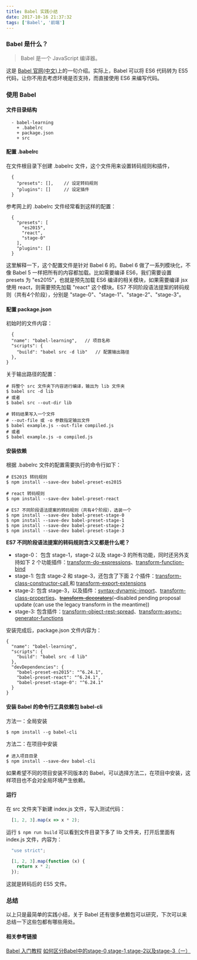 ```yaml
---
title: Babel 实践小结
date: 2017-10-16 21:37:32
tags: ['Babel', '前端']
---
```

### Babel 是什么？
> Babel 是一个 JavaScript 编译器。

这是 [Babel 官网(中文)](http://babeljs.cn/)上的一句介绍。实际上，Babel 可以将 ES6 代码转为 ES5 代码，让你不用去考虑环境是否支持，而直接使用 ES6 来编写代码。

<!--more-->

### 使用 Babel
#### 文件目录结构
```
  - babel-learning
    + .babelrc
    + package.json
    + src
```

#### 配置 .babelrc
在文件根目录下创建 .babelrc 文件，这个文件用来设置转码规则和插件，
```
  {
    "presets": [],    // 设定转码规则
    "plugins": []     // 设定插件
  }
```
参考网上的 .babelrc 文件经常看到这样的配置：
```
  {
    "presets": [
      "es2015",
      "react",
      "stage-0"
    ],
    "plugins": []
  }
```
这里解释一下，这个配置文件是针对 Babel 6 的。Babel 6 做了一系列模块化，不像 Babel 5 一样把所有的内容都加载。比如需要编译 ES6，我们需要设置 presets 为 "es2015"，也就是预先加载 ES6 编译的相关模块，如果需要编译 jsx 使用 react，则需要预先加载 "react" 这个模块。ES7 不同阶段语法提案的转码规则（共有4个阶段），分别是 "stage-0"、"stage-1"、"stage-2"、"stage-3"。

#### 配置 package.json
初始时的文件内容：
```
  {
  "name": "babel-learning",   // 项目名称
  "scripts": {      
    "build": "babel src -d lib"   // 配置输出路径
  },
}

```
关于输出路径的配置：
```
# 将整个 src 文件夹下内容进行编译，输出为 lib 文件夹
$ babel src -d lib
# 或者
$ babel src --out-dir lib

# 转码结果写入一个文件
# --out-file 或 -o 参数指定输出文件
$ babel example.js --out-file compiled.js
# 或者
$ babel example.js -o compiled.js
```

#### 安装依赖

根据 .babelrc 文件的配置需要执行的命令行如下：
```
# ES2015 转码规则
$ npm install --save-dev babel-preset-es2015

# react 转码规则
$ npm install --save-dev babel-preset-react

# ES7 不同阶段语法提案的转码规则（共有4个阶段），选装一个
$ npm install --save-dev babel-preset-stage-0
$ npm install --save-dev babel-preset-stage-1
$ npm install --save-dev babel-preset-stage-2
$ npm install --save-dev babel-preset-stage-3
```

**ES7 不同阶段语法提案的转码规则含义又都是什么呢？**
- stage-0：
  包含 stage-1，stage-2 以及 stage-3 的所有功能，同时还另外支持如下 2 个功能插件：[transform-do-expressions](https://babeljs.io/docs/plugins/transform-do-expressions)、[transform-function-bind](https://babeljs.io/docs/plugins/transform-function-bind)
- stage-1:
  包含 stage-2 和 stage-3，还包含了下面 2 个插件：[transform-class-constructor-call ](http://babeljs.io/docs/plugins/transform-class-constructor-call) 和 [transform-export-extensions](http://babeljs.io/docs/plugins/transform-export-extensions)
- stage-2:
  包含 stage-3，以及插件：[syntax-dynamic-import](https://babeljs.io/docs/plugins/syntax-dynamic-import/)、[transform-class-properties](https://babeljs.io/docs/plugins/transform-class-properties/)、[~~transform-decorators~~](https://babeljs.io/docs/plugins/transform-decorators/)(–disabled pending proposal update (can use the legacy transform in the meantime))
- stage-3:
  包含插件：[transform-object-rest-spread](https://babeljs.io/docs/plugins/transform-object-rest-spread/)、[transform-async-generator-functions](https://babeljs.io/docs/plugins/transform-async-generator-functions/)

安装完成后，package.json 文件内容为：
```
{
  "name": "babel-learning",
  "scripts": {
    "build": "babel src -d lib"
  },
  "devDependencies": {
    "babel-preset-es2015": "^6.24.1",
    "babel-preset-react": "^6.24.1",
    "babel-preset-stage-0": "^6.24.1"
  }
}
```

#### 安装 Babel 的命令行工具依赖包 babel-cli 
方法一：全局安装
```
$ npm install --g babel-cli
```
方法二：在项目中安装
```
# 进入项目目录
$ npm install --save-dev babel-cli
```
如果希望不同的项目安装不同版本的 Babel，可以选择方法二，在项目中安装，这样项目也不会对全局环境产生依赖。

#### 运行
在 src 文件夹下新建 index.js 文件，写入测试代码：
```JavaScript
  [1, 2, 3].map(x => x * 2);
```
运行 `$ npm run build`
可以看到文件目录下多了 lib 文件夹，打开后里面有 index.js 文件，内容为：
```JavaScript
  "use strict";

  [1, 2, 3].map(function (x) {
    return x * 2;
  });
```
这就是转码后的 ES5 文件。

### 总结
以上只是最简单的实践小结，关于 Babel 还有很多依赖包可以研究，下次可以来总结一下这些包都有哪些用处。

#### 相关参考链接
[Babel 入门教程](http://www.ruanyifeng.com/blog/2016/01/babel.html)
[如何区分Babel中的stage-0,stage-1,stage-2以及stage-3（一）](http://www.cnblogs.com/flyingzl/p/5504203.html)